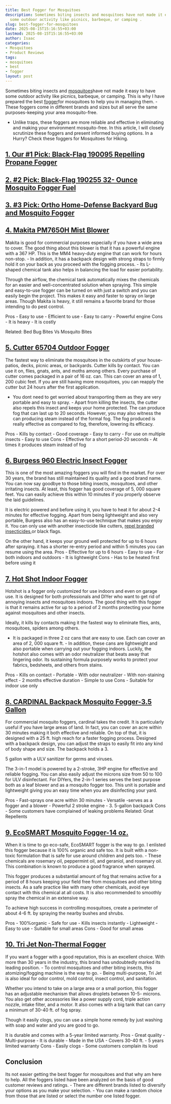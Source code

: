 ```yaml
---
title: Best Fogger for Mosquitoes
description: Sometimes biting insects and mosquitoes have not made it easy to have
  some outdoor activity like picnics, barbeque, or camping .
slug: best-fogger-for-mosquitoes
date: 2025-08-15T15:16:55+03:00
lastmod: 2025-08-15T15:16:55+03:00
author: Isaac
categories:
- Mosquitoes
- Product Reviews
tags:
- mosquitoes
- best
- fogger
layout: post
---
```

Sometimes biting insects and [mosquitoes](https://pestpolicy.com/best-bug-zapper-for-mosquitoes/)have not made it easy to have some outdoor activity like picnics, barbeque, or camping. This is why I have prepared the best [fogger](https://pestpolicy.com/best-fogger-for-bed-bugs/)for mosquitoes to help you in managing them. - These foggers come in different brands and sizes but all serve the same purposes-keeping your area mosquito-free.

- Unlike traps, these foggers are more reliable and effective in eliminating and making your environment mosquito-free. In this article, I will closely scrutinize these foggers and present informed buying options. In a Hurry? Check these foggers for Mosquitoes for Hiking.

##  [1. Our #1 Pick: Black-Flag 190095 Repelling Propane Fogger](https://www.amazon.com/dp/B0001AUFAO/?tag=p-policy-20)

##  [2. #2 Pick: Black-Flag 190255 32- Ounce Mosquito Fogger Fuel](https://www.amazon.com/dp/B001H1HI42/?tag=p-policy-20)

##  [3. #3 Pick: Ortho Home-Defense Backyard Bug and Mosquito Fogger](https://www.amazon.com/dp/B07GBGSH69/?tag=p-policy-20)

##  [4. Makita PM7650H Mist Blower](https://www.amazon.com/dp/B00J3TT1RM/?tag=p-policy-20)

Makita is good for commercial purposes especially if you have a wide area to cover. The good thing about this blower is that it has a powerful engine with a 367 HP. This is the MM4 heavy-duty engine that can work for hours non-stop. - In addition, it has a backpack design with strong straps to firmly hold it on your back as you proceed with the fogging process. - Its L-shaped chemical tank also helps in balancing the load for easier portability.

Through the airflow, the chemical tank automatically mixes the chemicals for an easier and well-concentrated solution when spraying. This simple and easy-to-use fogger can be turned on with just a switch and you can easily begin the project. This makes it easy and faster to spray on large areas. Though Makita is heavy, it still remains a favorite brand for those intending to do pest control.

Pros - Easy to use - Efficient to use - Easy to carry - Powerful engine Cons - It is heavy - It is costly

Related: Bed Bug Bites Vs Mosquito Bites

##  [5. Cutter 65704 Outdoor Fogger](https://www.amazon.com/dp/B003BB5M12/?tag=p-policy-20)

The fastest way to eliminate the mosquitoes in the outskirts of your house- patios, decks, picnic areas, or backyards. Cutter kills by contact. You can use it on, flies, gnats, ants, and moths among others. Every purchase of cutter comes packaged in a pair of 16 oz. can. This can cover an area of 1, 200 cubic feet. If you are still having more mosquitoes, you can reapply the cutter but 24 hours after the first application.

- You dont need to get worried about transporting them as they are very portable and easy to spray. - Apart from killing the insects, the cutter also repels this insect and keeps your home protected. The can produce fog that can last up to 20 seconds. However, you may also witness the can producing steam instead of the formal fog. The fog produced is really effective as compared to fog, therefore, lowering its efficacy.

Pros - Kills by contact - Good coverage - Easy to carry - For use on multiple insects - Easy to use Cons - Effective for a short period-20 seconds - At times it produces steam instead of fog

##  [6. Burgess 960 Electric Insect Fogger](https://www.amazon.com/dp/B000CSYKJM/?tag=p-policy-20)

This is one of the most amazing foggers you will find in the market. For over 30 years, the brand has still maintained its quality and a good brand name. You can now say goodbye to those biting insects, mosquitoes, and other irritating insects. At least, this fogger has good coverage of 5, 000 square feet. You can easily achieve this within 10 minutes if you properly observe the laid guidelines.

It is electric powered and before using it, you have to heat it for about 2-4 minutes for effective fogging. Apart from being lightweight and also very portable, Burgess also has an easy-to-use technique that makes you enjoy it. You can only use with another insecticide like cutters, [repel branded insecticides](https://pestpolicy.com/best-mosquito-yard-spray/),or black flags.

On the other hand, it keeps your ground well protected for up to 6 hours after spraying. it has a shorter re-entry period and within 5 minutes you can resume using the area. Pros - Effective for up to 6 hours - Easy to use - For both indoors and outdoors - It is lightweight Cons - Has to be heated first before using it

##  [7. Hot Shot Indoor Fogger](https://www.amazon.com/dp/B00HH8HHHW/?tag=p-policy-20)

Hotshot is a fogger only customized for use indoors and even on garage use. It is designed for both professionals and DIYer who want to get rid of annoying insects and mosquitoes indoors. The good thing with this fogger is that it remains active for up to a period of 2 months protecting your home against mosquitoes and other insects.

Ideally, it kills by contacts making it the fastest way to eliminate flies, ants, mosquitoes, spiders among others.

- It is packaged in three 2 oz cans that are easy to use. Each can cover an area of 2, 000 square ft. - In addition, these cans are lightweight and also portable when carrying out your fogging indoors. Luckily, the hotshot also comes with an odor neutralizer that beats away that lingering odor. Its sustaining formula purposely works to protect your fabrics, bedsheets, and others from stains.

Pros - Kills on contact - Portable - With odor neutralizer - With non-staining effect - 2 months effective duration - Simple to use Cons - Suitable for indoor use only

##  [8. CARDINAL Backpack Mosquito Fogger-3.5 Gallon](https://www.amazon.com/dp/B00HH8HHHW/?tag=p-policy-20)

For commercial mosquito foggers, cardinal takes the credit. It is particularly useful if you have large areas of land. In fact, you can cover an acre within 30 minutes making it both effective and reliable. On top of that, it is designed with a 25 ft. high reach for a faster fogging process. Designed with a backpack design, you can adjust the straps to easily fit into any kind of body shape and size. The backpack holds a 3.

5 gallon with a ULV sanitizer for germs and viruses.

The 3-in-1 model is powered by a 2-stroke, 3HP engine for effective and reliable fogging. You can also easily adjust the microns size from 50 to 100 for ULV disinfectant. For DIYers, the 2-in-1 series serves the best purpose both as a leaf blower and as a mosquito fogger too. This unit is portable and lightweight giving you an easy time when you are disinfecting your yard.

Pros - Fast-sprays one acre within 30 minutes - Versatile -serves as a fogger and a blower - Powerful 2 stroke engine - 3. 5-gallon backpack Cons - Some customers have complained of leaking problems Related: Gnat Repellents

##  [9. EcoSMART Mosquito Fogger-14 oz.](https://www.amazon.com/dp/B00332WA14/?tag=p-policy-20)

When it is time to go eco-safe, EcoSMART fogger is the way to go. I enlisted this fogger because it is 100% organic and safe too. It is built with a non-toxic formulation that is safe for use around children and pets too. - These chemicals are rosemary oil, peppermint oil, and geraniol, and rosemary oil. This combination is known to produce a good fragrance when sprayed.

This fogger produces a substantial amount of fog that remains active for a period of 8 hours keeping your field free from mosquitoes and other biting insects. As a safe practice like with many other chemicals, avoid eye contact with this chemical at all costs. It is also recommended to smoothly spray the chemical in an extensive way.

To achieve high success in controlling mosquitoes, create a perimeter of about 4-6 ft. by spraying the nearby bushes and shrubs.

Pros - 100%organic - Safe for use - Kills insects instantly - Lightweight - Easy to use - Suitable for small areas Cons - Good for small areas

##  [10. Tri Jet Non-Thermal Fogger](https://www.amazon.com/dp/B009SXBYV4/?tag=p-policy-20)

If you want a fogger with a good reputation, this is an excellent choice. With more than 30 years in the industry, this brand has undoubtedly marked its leading position. - To control mosquitoes and other biting insects, this atomizing/fogging machine is the way to go. - Being multi-purpose, Tri Jet is also ideal for odor control, mold control, insect control, and sanitation.

Whether you intend to take on a large area or a small portion, this fogger has an adjustable mechanism that allows droplets between 10-5- microns. You also get other accessories like a power supply cord, triple action nozzle, intake filter, and a motor. It also comes with a big tank that can carry a minimum of 30-40 ft. of fog spray.

Though it easily clogs, you can use a simple home remedy by just washing with soap and water and you are good to go.

It is durable and comes with a 5-year limited warranty. Pros - Great quality - Multi-purpose - It is durable - Made in the USA - Covers 30-40 ft. - 5 years limited warranty Cons - Easily clogs - Some customers complain its loud

##  Conclusion

Its not easier getting the best fogger for mosquitoes and that why am here to help. All the foggers listed have been analyzed on the basis of good customer reviews and ratings. - There are different brands listed to diversify your options as you make your selection. - You can make a random choice from those that are listed or select the number one listed fogger.
